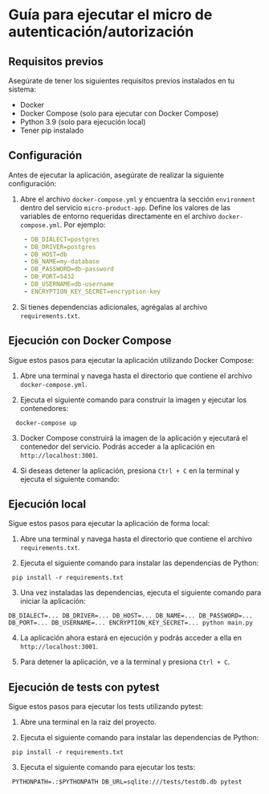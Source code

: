 # Guía para ejecutar el micro de autenticación/autorización

## Requisitos previos

Asegúrate de tener los siguientes requisitos previos instalados en tu sistema:

- Docker
- Docker Compose (solo para ejecutar con Docker Compose)
- Python 3.9 (solo para ejecución local)
- Tener pip instalado

## Configuración

Antes de ejecutar la aplicación, asegúrate de realizar la siguiente configuración:

1. Abre el archivo `docker-compose.yml` y encuentra la sección `environment` dentro del servicio `micro-product-app`.
   Define los valores de las variables de entorno requeridas directamente en el archivo `docker-compose.yml`. Por
   ejemplo:
   ```yaml
    - DB_DIALECT=postgres
    - DB_DRIVER=postgres
    - DB_HOST=db
    - DB_NAME=my-database
    - DB_PASSWORD=db-password
    - DB_PORT=5432
    - DB_USERNAME=db-username
    - ENCRYPTION_KEY_SECRET=encryption-key

2. Si tienes dependencias adicionales, agrégalas al archivo `requirements.txt`.

## Ejecución con Docker Compose

Sigue estos pasos para ejecutar la aplicación utilizando Docker Compose:

1. Abre una terminal y navega hasta el directorio que contiene el archivo `docker-compose.yml`.

2. Ejecuta el siguiente comando para construir la imagen y ejecutar los contenedores:

```
  docker-compose up
```

3. Docker Compose construirá la imagen de la aplicación y ejecutará el contenedor del servicio. Podrás acceder a la
   aplicación en `http://localhost:3001`.

4. Si deseas detener la aplicación, presiona `Ctrl + C` en la terminal y ejecuta el siguiente comando:

## Ejecución local

Sigue estos pasos para ejecutar la aplicación de forma local:

1. Abre una terminal y navega hasta el directorio que contiene el archivo `requirements.txt`.

2. Ejecuta el siguiente comando para instalar las dependencias de Python:

```shell
 pip install -r requirements.txt
```

3. Una vez instaladas las dependencias, ejecuta el siguiente comando para iniciar la aplicación:

```
DB_DIALECT=... DB_DRIVER=... DB_HOST=... DB_NAME=... DB_PASSWORD=... DB_PORT=... DB_USERNAME=... ENCRYPTION_KEY_SECRET=... python main.py
```

4. La aplicación ahora estará en ejecución y podrás acceder a ella en `http://localhost:3001`.

5. Para detener la aplicación, ve a la terminal y presiona `Ctrl + C`.

## Ejecución de tests con pytest

Sigue estos pasos para ejecutar los tests utilizando pytest:

1. Abre una terminal en la raiz del proyecto.

2. Ejecuta el siguiente comando para instalar las dependencias de Python:

```shell
 pip install -r requirements.txt
```
3. Ejecuta el siguiente comando para ejecutar los tests:

```shell
 PYTHONPATH=.:$PYTHONPATH DB_URL=sqlite:///tests/testdb.db pytest
```

